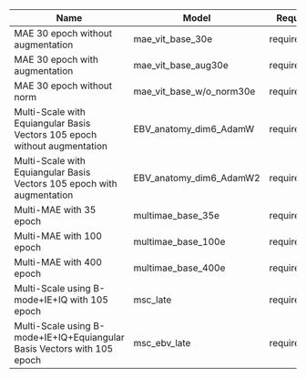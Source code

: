 | Name | Model | Requirements |
|-------|-------|------|
MAE 30 epoch without augmentation| mae_vit_base_30e | requirements1.txt  |
MAE 30 epoch with augmentation| mae_vit_base_aug30e | requirements3.txt  |
MAE 30 epoch without norm| mae_vit_base_w/o_norm30e | requirements1.txt  |
Multi-Scale with Equiangular Basis Vectors 105 epoch without augmentation | EBV_anatomy_dim6_AdamW | requirements2.txt |
Multi-Scale with Equiangular Basis Vectors 105 epoch with augmentation | EBV_anatomy_dim6_AdamW2 | requirements2.txt |
Multi-MAE with 35 epoch| multimae_base_35e | requirements4.txt |
Multi-MAE with 100 epoch| multimae_base_100e | requirements4.txt |
Multi-MAE with 400 epoch| multimae_base_400e | requirements4.txt |
Multi-Scale using B-mode+IE+IQ with 105 epoch| msc_late | requirements5.txt |
Multi-Scale using B-mode+IE+IQ+Equiangular Basis Vectors with 105 epoch |	msc_ebv_late | requirements6.txt |
